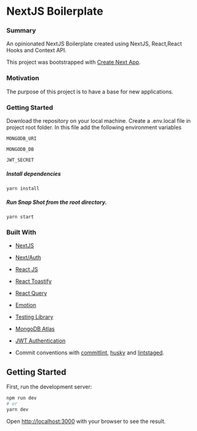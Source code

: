 # NextJS Boilerplate

### Summary

An opinionated NextJS Boilerplate created using NextJS, React,React Hooks and Context API.

This project was bootstrapped with [Create Next App](https://github.com/vercel/next.js/tree/canary/packages/create-next-app).

### Motivation

The purpose of this project is to have a base for new applications.

### Getting Started

Download the repository on your local machine.
Create a .env.local file in project root folder. In this file add the following environment variables

`MONGODB_URI`

`MONGODB_DB`

`JWT_SECRET`

##### Install dependencies

`yarn install`

##### Run Snap Shot from the root directory.

`yarn start`

### Built With

-   [NextJS](https://nextjs.org/)
-   [Next/Auth](https://next-auth.js.org/)
-   [React JS](https://reactjs.org/)
-   [React Toastify](https://fkhadra.github.io/react-toastify/introduction/)
-   [React Query](https://react-query.tanstack.com/)
-   [Emotion](https://emotion.sh/docs/introduction)
-   [Testing Library](https://testing-library.com/)
-   [MongoDB Atlas](https://www.mongodb.com/cloud/atlas)
-   [JWT Authentication](https://jwt.io/)

-   Commit conventions with [commitlint](https://commitlint.js.org/), [husky](https://typicode.github.io/husky) and [lintstaged](https://github.com/okonet/lint-staged).

## Getting Started

First, run the development server:

```bash
npm run dev
# or
yarn dev
```

Open [http://localhost:3000](http://localhost:3000) with your browser to see the result.

